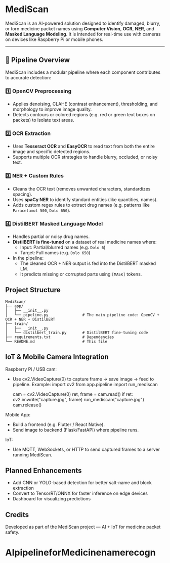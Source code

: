 # MediScan

MediScan is an AI-powered solution designed to identify damaged, blurry, or torn medicine packet names using **Computer Vision**, **OCR**, **NER**, and **Masked Language Modeling**. It is intended for real-time use with cameras on devices like Raspberry Pi or mobile phones.

---

## 🚀 Pipeline Overview

MediScan includes a modular pipeline where each component contributes to accurate detection:

### 1️⃣ **OpenCV Preprocessing**
- Applies denoising, CLAHE (contrast enhancement), thresholding, and morphology to improve image quality.
- Detects contours or colored regions (e.g. red or green text boxes on packets) to isolate text areas.

### 2️⃣ **OCR Extraction**
- Uses **Tesseract OCR** and **EasyOCR** to read text from both the entire image and specific detected regions.
- Supports multiple OCR strategies to handle blurry, occluded, or noisy text.

### 3️⃣ **NER + Custom Rules**
- Cleans the OCR text (removes unwanted characters, standardizes spacing).
- Uses **spaCy NER** to identify standard entities (like quantities, names).
- Adds custom regex rules to extract drug names (e.g. patterns like `Paracetamol 500`, `Dolo 650`).

### 4️⃣ **DistilBERT Masked Language Model**
- Handles partial or noisy drug names.
- **DistilBERT is fine-tuned** on a dataset of real medicine names where:
  - Input: Partial/blurred names (e.g. `Dolo 6`)
  - Target: Full names (e.g. `Dolo 650`)
- In the pipeline:
  - The cleaned OCR + NER output is fed into the DistilBERT masked LM.
  - It predicts missing or corrupted parts using `[MASK]` tokens.

## Project Structure
 ```
MediScan/
├── app/
│   ├── __init__.py
│   └── pipeline.py               # The main pipeline code: OpenCV + OCR + NER + DistilBERT
├── train/
│   ├── __init__.py
│   └── distilbert_train.py       # DistilBERT fine-tuning code
├── requirements.txt              # Dependencies
└── README.md                     # This file

 ```

## IoT & Mobile Camera Integration
Raspberry Pi / USB cam:
- Use cv2.VideoCapture(0) to capture frame → save image → feed to pipeline.
Example:
    import cv2
    from app.pipeline import run_mediscan

    cam = cv2.VideoCapture(0)
    ret, frame = cam.read()
    if ret:
        cv2.imwrite("capture.jpg", frame)
        run_mediscan("capture.jpg")
    cam.release()

Mobile App:
- Build a frontend (e.g. Flutter / React Native).
- Send image to backend (Flask/FastAPI) where pipeline runs.

IoT:
- Use MQTT, WebSockets, or HTTP to send captured frames to a server running MediScan.

## Planned Enhancements
- Add CNN or YOLO-based detection for better salt-name and block extraction  
- Convert to TensorRT/ONNX for faster inference on edge devices  
- Dashboard for visualizing predictions  

## Credits
Developed as part of the MediScan project — AI + IoT for medicine packet safety.


# AIpipelineforMedicinenamerecogn
